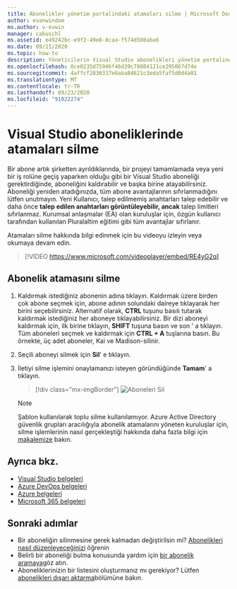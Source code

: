 ```yaml
---
title: Abonelikler yönetim portalındaki atamaları silme | Microsoft Docs
author: evanwindom
ms.author: v-evwin
manager: cabuschl
ms.assetid: e49242bc-e9f2-49e8-8caa-f574d508aba6
ms.date: 09/21/2020
ms.topic: how-to
description: Yöneticilerin Visual Studio abonelikleri yönetim portalındaki abonelik atamalarını nasıl silebileceğinizi öğrenin
ms.openlocfilehash: 0ce0235d75946f46d39c78084121ce295067d74e
ms.sourcegitcommit: 4affcf2830337e6aba84621c3eda5faf5d0d4a01
ms.translationtype: MT
ms.contentlocale: tr-TR
ms.lasthandoff: 09/23/2020
ms.locfileid: "91022274"
---
```

# <a name="delete-assignments-in-visual-studio-subscriptions"></a>Visual Studio aboneliklerinde atamaları silme
Bir abone artık şirketten ayrıldıklarında, bir projeyi tamamlamada veya yeni bir iş rolüne geçiş yaparken olduğu gibi bir Visual Studio aboneliği gerektirdiğinde, aboneliğini kaldırabilir ve başka birine atayabilirsiniz. Aboneliği yeniden atadığınızda, tüm abone avantajlarının sıfırlanmadığını lütfen unutmayın.  Yeni Kullanıcı, talep edilmemiş anahtarları talep edebilir ve daha önce **talep edilen anahtarları görüntüleyebilir, ancak** talep limitleri sıfırlanmaz.  Kurumsal anlaşmalar (EA) olan kuruluşlar için, özgün kullanıcı tarafından kullanılan Pluralaltim eğitimi gibi tüm avantajlar sıfırlanır. 

Atamaları silme hakkında bilgi edinmek için bu videoyu izleyin veya okumaya devam edin.  

> [!VIDEO https://www.microsoft.com/videoplayer/embed/RE4yG2q]

## <a name="delete-a-subscription-assignment"></a>Abonelik atamasını silme
1. Kaldırmak istediğiniz abonenin adına tıklayın. Kaldırmak üzere birden çok abone seçmek için, abone adının solundaki daireye tıklayarak her birini seçebilirsiniz.  Alternatif olarak, **CTRL** tuşunu basılı tutarak kaldırmak istediğiniz her aboneye tıklayabilirsiniz. Bir dizi aboneyi kaldırmak için, ilk birine tıklayın, **SHIFT** tuşuna basın ve son ' a tıklayın.  Tüm aboneleri seçmek ve kaldırmak için **CTRL + A** tuşlarına basın. Bu örnekte, üç adet aboneler, Kai ve Madison-silinir. 
2. Seçili aboneyi silmek için **Sil**' e tıklayın.
3. İletiyi silme işlemini onaylamanızı isteyen göründüğünde **Tamam**' a tıklayın.
   > [!div class="mx-imgBorder"]
   > ![Aboneleri Sil](_img/delete-license/delete-subscribers.png "Silmek istediğiniz kullanıcıları seçin ve Sil ' e tıklayın. Birden çok aboneyi seçmek için CTRL ve Shift tuşlarını kullanabilirsiniz.")

   > [!NOTE]
   > Şablon kullanılarak toplu silme kullanılamıyor. Azure Active Directory güvenlik grupları aracılığıyla abonelik atamalarını yöneten kuruluşlar için, silme işlemlerinin nasıl gerçekleştiği hakkında daha fazla bilgi için [makalemize](assign-license-bulk.md#use-azure-active-directory-groups-to-assign-subscriptions) bakın.  

## <a name="see-also"></a>Ayrıca bkz.
- [Visual Studio belgeleri](/visualstudio/)
- [Azure DevOps belgeleri](/azure/devops/)
- [Azure belgeleri](/azure/)
- [Microsoft 365 belgeleri](/microsoft-365/)

## <a name="next-steps"></a>Sonraki adımlar
- Bir aboneliğin silinmesine gerek kalmadan değiştirilsin mi?  [Abonelikleri nasıl düzenleyeceğinizi](edit-license.md) öğrenin
- Belirli bir aboneliği bulma konusunda yardım için [bir abonelik aramaya](search-license.md)göz atın.
- Aboneliklerinizin bir listesini oluşturmanız mı gerekiyor?  Lütfen [abonelikleri dışarı aktarma](exporting-subscriptions.md)bölümüne bakın.